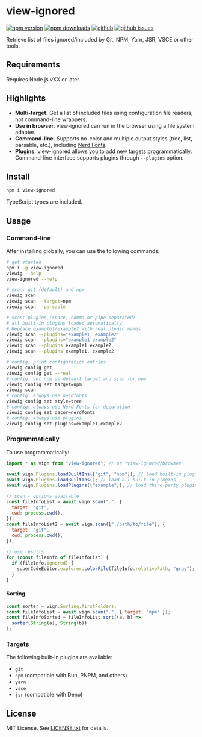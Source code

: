 # view-ignored

[![npm version](https://img.shields.io/npm/v/view-ignored.svg?style=flat)](https://www.npmjs.com/package/view-ignored)
[![npm downloads](https://img.shields.io/npm/dm/view-ignored.svg?style=flat)](https://www.npmjs.com/package/view-ignored)
[![github](https://img.shields.io/github/stars/Mopsgamer/view-ignored.svg?style=flat)](https://github.com/Mopsgamer/view-ignored)
[![github issues](https://img.shields.io/github/issues/Mopsgamer/view-ignored.svg?style=flat)](https://github.com/Mopsgamer/view-ignored/issues)

Retrieve list of files ignored/included by Git, NPM, Yarn, JSR, VSCE or other
tools.

## Requirements

Requires Node.js vXX or later.

## Highlights

- **Multi-target.** Get a list of included files using configuration file
  readers, not command-line wrappers.
- **Use in browser.** view-ignored can run in the browser using a file system
  adapter.
- **Command-line.** Supports no-color and multiple output styles (tree, list,
  parsable, etc.), including
  [Nerd Fonts](https://github.com/ryanoasis/nerd-fonts).
- **Plugins.** view-ignored allows you to add new [targets](#targets)
  programmatically. Command-line interface supports plugins through `--plugins`
  option.

## Install

```bash
npm i view-ignored
```

TypeScript types are included.

## Usage

### Command-line

After installing globally, you can use the following commands:

```bash
# get started
npm i -g view-ignored
viewig --help
view-ignored --help

# scan: git (default) and npm
viewig scan
viewig scan --target=npm
viewig scan --parsable

# scan: plugins (space, comma or pipe separated)
# all built-in plugins loaded automatically
# Replace example1/example2 with real plugin names
viewig scan --plugins="example1, example2"
viewig scan --plugins="example1 example2"
viewig scan --plugins example1 example2
viewig scan --plugins example1, example2

# config: print configuration entries
viewig config get
viewig config get --real
# config: set npm as default target and scan for npm
viewig config set target=npm
viewig scan
# config: always use nerdfonts
viewig config set style=tree
# config: always use Nerd Fonts for decoration
viewig config set decor=nerdfonts
# config: always use plugins
viewig config set plugins=example1,example2
```

### Programmatically

To use programmatically:

```js
import * as vign from "view-ignored"; // or "view-ignored/browser"

await vign.Plugins.loadBuiltIns(["git", "npm"]); // load built-in plugins
await vign.Plugins.loadBuiltIns(); // load all built-in plugins
await vign.Plugins.loadPlugins(["example"]); // load third-party plugins

// scan - options available
const fileInfoList = await vign.scan(".", {
  target: "git",
  cwd: process.cwd(),
});
const fileInfoList2 = await vign.scan(["./path/to/file"], {
  target: "git",
  cwd: process.cwd(),
});

// use results
for (const fileInfo of fileInfoList) {
  if (fileInfo.ignored) {
    superCodeEditor.explorer.colorFile(fileInfo.relativePath, "gray");
  }
}
```

#### Sorting

```js
const sorter = vign.Sorting.firstFolders;
const fileInfoList = await vign.scan(".", { target: "npm" });
const fileInfoSorted = fileInfoList.sort((a, b) =>
  sorter(String(a), String(b))
);
```

### Targets

The following built-in plugins are available:

- `git`
- `npm` (compatible with Bun, PNPM, and others)
- `yarn`
- `vsce`
- `jsr` (compatible with Deno)

## License

MIT License. See [LICENSE.txt](LICENSE.txt) for details.
